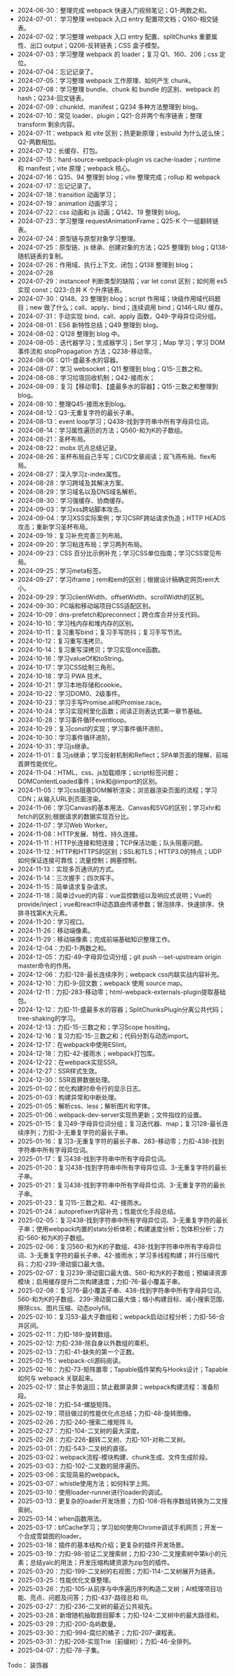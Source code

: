 - 2024-06-30：整理完成 webpack 快速入门视频笔记；Q1-两数之和。
- 2024-07-01： 学习整理 webpack 入口 entry 配置项文档；Q160-相交链表。
- 2024-07-02：学习整理 webpack 入口 entry 配置、splitChunks 重要属性、出口 output；Q206-反转链表；CSS 盒子模型。
- 2024-07-03：学习整理 webpack 的 loader；复习 Q1、160、206；css 定位。
- 2024-07-04：忘记记录了。
- 2024-07-05：学习整理 webpack 工作原理、如何产生 chunk。
- 2024-07-08：学习整理 bundle、chunk 和 bundle 的区别、webpack 的 hash；Q234-回文链表。
- 2024-07-09：chunkId、manifest；Q234 多种方法整理到 blog。
- 2024-07-10：常见 loader、plugin；Q21-合并两个有序链表；整理 transform 剩余内容。
- 2024-07-11：webpack 和 vite 区别；热更新原理；esbuild 为什么这么快；Q2-两数相加。
- 2024-07-12：长缓存、打包。
- 2024-07-15：hard-source-webpack-plugin vs cache-loader；runtime 和 manifest；vite 原理；webpack 核心。
- 2024-07-16：Q35、94 整理到 blog；vite 整理完成；rollup 和 webpack
- 2024-07-17：忘记记录了。
- 2024-07-18：transition 动画学习；
- 2024-07-19：animation 动画学习；
- 2024-07-22：css 动画和 js 动画；Q142、19 整理到 blog。
- 2024-07-23：学习整理 requestAnimationFrame；Q25-K 个一组翻转链表。
- 2024-07-24：原型链与原型对象学习整理。
- 2024-07-25：原型链、js 继承、创建对象的方法；Q25 整理到 blog；Q138-随机链表的复制。
- 2024-07-26：作用域、执行上下文、闭包；Q138 整理到 blog；
- 2024-07-28
- 2024-07-29：instanceof 判断类型的缺陷；var let const 区别；如何用 es5 实现 const；Q23-合并 K 个升序链表。
- 2024-07-30：Q148、23 整理到 blog；script 作用域；块级作用域代码题目；new 做了什么；call、apply、bind；连续调用 bind；Q146-LRU 缓存。
- 2024-07-31：手动实现 bind、call、apply 函数，Q49-字母异位词分组。
- 2024-08-01：ES6 新特性总结；Q49 整理到 blog。
- 2024-08-02：Q128 整理到 blog 中。
- 2024-08-05：迭代器学习；生成器学习；Set 学习；Map 学习；学习 DOM 事件流和 stopPropagation 方法；Q238-移动零。
- 2024-08-06：Q11-盛最多水的容器。
- 2024-08-07：学习 websocket；Q11 整理到 blog；Q15-三数之和。
- 2024-08-08：学习垃圾回收机制；Q42-接雨水；
- 2024-08-09：复习【移动零】、【盛最多水的容器】；Q15-三数之和整理到blog。
- 2024-08-10：整理Q45-接雨水到blog。
- 2024-08-12：Q3-无重复字符的最长子串。
- 2024-08-13：event loop学习；Q438-找到字符串中所有字母异位词。
- 2024-08-14：学习属性遍历的方法；Q560-和为K的子数组。
- 2024-08-21：圣杯布局。
- 2024-08-22：mobx 坑点总结记录。
- 2024-08-26：圣杯布局自己手写；CI/CD文章阅读；双飞燕布局、flex布局。
- 2024-08-27：深入学习z-index属性。
- 2024-08-28：学习跨域及其解决方案。
- 2024-08-29：学习域名以及DNS域名解析。
- 2024-08-30：学习强缓存、协商缓存。
- 2024-09-03：学习xss跨站脚本攻击。
- 2024-09-04：学习XSS实际案例；学习CSRF跨站请求伪造；HTTP HEADS攻击；重新学习圣杯布局。
- 2024-09-19：复习补充完善三列布局。
- 2024-09-20：学习粘连布局；学习两列布局。
- 2024-09-23：CSS 百分比示例补充；学习CSS单位指南；学习CSS常见布局。
- 2024-09-25：学习meta标签。
- 2024-09-27：学习iframe；rem和em的区别；根据设计稿确定网页rem大小。
- 2024-09-29：学习clientWidth、offsetWidth、scrollWidth的区别。
- 2024-09-30：PC端和移动端项目CSS适配区别。
- 2024-10-09：dns-prefetch和preconnect；跨仓库合并分支代码。
- 2024-10-10：学习栈内存和堆内存的区别。
- 2024-10-11：复习重写bind；复习手写防抖；复习手写节流。
- 2024-10-12：复习重写浅拷贝。
- 2024-10-14：复习重写深拷贝；学习实现once函数。
- 2024-10-16：学习valueOf和toString。
- 2024-10-17：学习CSS绘制三角形。
- 2024-10-18：学习 PWA 技术。
- 2024-10-21：学习本地存储和cookie。
- 2024-10-22：学习DOM0、2级事件。
- 2024-10-23：学习手写Promise.all和Promise.race。
- 2024-10-24：学习实现柯里化函数；阅读正则表达式第一章节基础。
- 2024-10-28：学习事件循环eventloop。
- 2024-10-29：复习const的实现；学习事件循环进阶。
- 2024-10-30：学习事件循环进阶。
- 2024-10-31：学习js继承。
- 2024-11-01：复习js继承；学习反射机制和Reflect；SPA单页面的理解、前端首屏性能优化。
- 2024-11-04：HTML、css、js加载顺序；script标签问题；DOMContentLoaded事件；link和@import的区别。
- 2024-11-05：学习css阻塞DOM解析渲染；浏览器渲染页面的流程；学习CDN；从输入URL到页面渲染。
- 2024-11-06：学习Canvas的基本用法、Canvas和SVG的区别；学习xhr和fetch的区别;根据请求的数据实现百分比。
- 2024-11-07：学习Web Worker。
- 2024-11-08：HTTP发展、特性、持久连接。
- 2024-11-11：HTTP长连接和短连接；TCP保活功能；队头阻塞问题。
- 2024-11-12：HTTP和HTTPS的区别；SSL和TLS；HTTP3.0的特点；UDP 如何保证连接可靠性；流量控制；拥塞控制。
- 2024-11-13：实现多页通讯的方式。
- 2024-11-14：三次握手；四次挥手。
- 2024-11-15：简单请求复杂请求。
- 2024-11-18：简单过vue的内容：vue监控数组以及响应式说明；Vue的provide/inject；vue和react中动态路由传递参数；冒泡排序、快速排序、快排寻找第K大元素。
- 2024-11-20：学习视口。
- 2024-11-26：移动端像素。
- 2024-11-29：移动端像素；完成前端基础知识整理工作。
- 2024-12-04：力扣-1-两数之和。
- 2024-12-05：力扣-49-字母异位词分组；git push --set-upstream origin master命令的作用。
- 2024-12-06：力扣-128-最长连续序列；webpack css内联实战内容补充。
- 2024-12-10：力扣-9-回文数；webpack 使用 source map。
- 2024-12-11：力扣-283-移动零；html-webpack-externals-plugin提取基础包。
- 2024-12-12：力扣-11-盛最多水的容器；SplitChunksPlugin分离公共代码；tree-shaking的学习。
- 2024-12-13：力扣-15-三数之和；学习Scope hositing。
- 2024-12-16：复习力扣-15-三数之和；代码分割与动态import。
- 2024-12-17：在webpack中使用ESlint。
- 2024-12-18：力扣-42-接雨水；webpack打包库。
- 2024-12-22：在webpack实现SSR。
- 2024-12-27：SSR样式生效。
- 2024-12-30：SSR首屏数据处理。
- 2025-01-02：优化构建时命令行的显示日志。
- 2025-01-03：构建异常和中断处理。
- 2025-01-05：解析css、less；解析图片和字体。
- 2025-01-06：webpack-dev-server实现热更新；文件指纹的设置。
- 2025-01-15：复习49-字母异位词分组；复习迭代器、map；复习128-最长连续序列；力扣-3-无重复字符的最长子串。
- 2025-01-16：复习3-无重复字符的最长子串、283-移动零；力扣-438-找到字符串中所有字母异位词。
- 2025-01-17：复习438-找到字符串中所有字母异位词。
- 2025-01-20：复习438-找到字符串中所有字母异位词、3-无重复字符的最长子串。
- 2025-01-21：复习438-找到字符串中所有字母异位词、3-无重复字符的最长子串。
- 2025-01-23：复习15-三数之和、42-接雨水。
- 2025-01-24：autoprefixer内容补充；性能优化手段总结。
- 2025-02-05：复习438-找到字符串中所有字母异位词、3-无重复字符的最长子串；使用webpack内置的stats分析体积；构建速度分析；包体积分析；力扣-560-和为K的子数组。
- 2025-02-06：复习560-和为K的子数组、438-找到字符串中所有字母异位词、3-无重复字符的最长子串、42-接雨水；学习多线程构建；并行压缩代码；力扣-239-滑动窗口最大值。
- 2025-02-07：复习239-滑动窗口最大值、560-和为K的子数组；预编译资源模块；启用缓存提升二次构建速度；力扣-76-最小覆盖子串。
- 2025-02-08：复习76-最小覆盖子串、438-找到字符串中所有字母异位词、560-和为K的子数组、239-滑动窗口最大值；缩小构建目标、减小搜索范围、擦除css、图片压缩、动态polyfill。
- 2025-02-10：复习53-最大子数组和；webpack启动过程分析；力扣-56-合并区间。
- 2025-02-11：力扣-189-旋转数组。
- 2025-02-12: 力扣-238-除自身以外数组的乘积。
- 2025-02-13：力扣-41-缺失的第一个正数。
- 2025-02-15：webpack-cli源码阅读。
- 2025-02-16：力扣-73-矩阵置零；Tapable插件架构与Hooks设计；Tapable 如何与 webpack 关联起来。
- 2025-02-17：禁止手势返回；禁止截屏录屏；webpack构建流程：准备阶段。
- 2025-02-18：力扣-54-螺旋矩阵。
- 2025-02-19：项目做过的性能优化点总结；力扣-48-旋转图像。
- 2025-02-26：力扣-240-搜索二维矩阵 II。
- 2025-02-27：力扣-104-二叉树的最大深度。
- 2025-02-28：力扣-226-翻转二叉树、力扣-101-对称二叉树。
- 2025-03-01：力扣-543-二叉树的直径。
- 2025-03-02：webpack流程-模块构建、chunk生成、文件生成阶段。
- 2025-03-03：力扣-102-二叉数的层序遍历。
- 2025-03-06：实现简易的webpack。
- 2025-03-07：whistle使用方法；如何科学上网。
- 2025-03-10：使用loader-runner进行loader的调试。
- 2025-03-13：更复杂的loader开发场景；力扣-108-将有序数组转换为二叉搜索树。
- 2025-03-14：when函数用法。
- 2025-03-17：bfCache学习；学习如何使用Chrome调试手机网页；开发一个合成雪碧图的loader。
- 2025-03-18：插件的基本结构介绍；更复杂的插件开发场景。
- 2025-03-19：力扣-98-验证二叉搜索树；力扣-230-二叉搜索树中第k小的元素；总结yalc的用法；开发压缩构建资源为zip包的插件。
- 2025-03-20：力扣-199-二叉树的右视图；力扣-114-二叉树展开为链表。
- 2025-03-25：性能优化文章整理。
- 2025-03-26：力扣-105-从前序与中序遍历序列构造二叉树；AI梳理项目功能、亮点、问题及问答；力扣-437-路径总和 III。
- 2025-03-27：力扣-236-二叉树的最近公共祖先。
- 2025-03-28：新增随机抽取题目脚本；力扣-124-二叉树中的最大路径和。
- 2025-03-29：力扣-200-岛屿数量。
- 2025-03-30：力扣-994-腐烂的橘子；力扣-207-课程表。
- 2025-03-31：力扣-208-实现Trie（前缀树）；力扣-46-全排列。
- 2025-04-07：力扣-78-子集。

Todo：
装饰器
